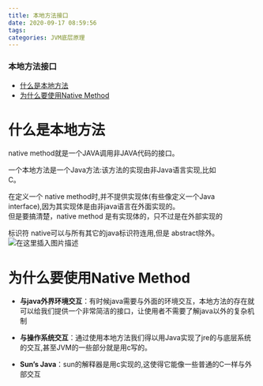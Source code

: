 ```yaml
---
title: 本地方法接口
date: 2020-09-17 08:59:56
tags: 
categories: JVM底层原理
---
```


<!--more-->

### 本地方法接口

- [什么是本地方法](#_1)
- [为什么要使用Native Method](#Native_Method_17)

# 什么是本地方法

native method就是一个JAVA调用非JAVA代码的接口。

一个本地方法是一个Java方法:该方法的实现由非Java语言实现,比如  
C。

在定义一个 native method时,并不提供实现体\(有些像定义一个Java  
interface\),因为其实现体是由非java语言在外面实现的。  
但是要搞清楚，native method 是有实现体的，只不过是在外部实现的

标识符 native可以与所有其它的java标识符连用,但是 abstract除外。  
![在这里插入图片描述](https://img-blog.csdnimg.cn/20200917085450982.png?x-oss-process=image/watermark,type_ZmFuZ3poZW5naGVpdGk,shadow_10,text_aHR0cHM6Ly9ibG9nLmNzZG4ubmV0L3FxXzIxMDQwNTU5,size_16,color_FFFFFF,t_70#pic_center)

# 为什么要使用Native Method

- **与java外界环境交互**：有时候java需要与外面的环境交互，本地方法的存在就可以给我们提供一个非常简洁的接口，让使用者不需要了解java以外的复杂机制

- **与操作系统交互**：通过使用本地方法我们得以用Java实现了jre的与底层系统的交互,甚至JVM的一些部分就是用c写的。

- **Sun’s Java**：sun的解释器是用c实现的,这使得它能像一些普通的C一样与外部交互